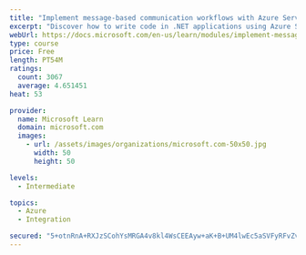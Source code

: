 ```yaml
---
title: "Implement message-based communication workflows with Azure Service Bus"
excerpt: "Discover how to write code in .NET applications using Azure Service Bus for communications that can handle high demand, low bandwidth, and hardware failures."
webUrl: https://docs.microsoft.com/en-us/learn/modules/implement-message-workflows-with-service-bus/
type: course
price: Free
length: PT54M
ratings:
  count: 3067
  average: 4.651451
heat: 53

provider:
  name: Microsoft Learn
  domain: microsoft.com
  images:
    - url: /assets/images/organizations/microsoft.com-50x50.jpg
      width: 50
      height: 50

levels:
  - Intermediate

topics:
  - Azure
  - Integration

secured: "5+otnRnA+RXJzSCohYsMRGA4v8kl4WsCEEAyw+aK+B+UM4lwEc5aSVFyRFvZvZ7WywpALL316tHWvYFJooKdPynj1+bmgPJlbyr4xQAUtOTaVJAfSqfjPq08w2lfkKt4LN8jagLDQsreqj/qQFKRFlVqFOokmV7KCSihFgZLsyMH0SsCooNO2h37izrRTihnKAianHVjB1pwV+uqQ+P432dp5wgXPATz5tl6ho6QnfbVxaeivzyrP4xT0dKEbkKLVz0rEctCPmplfvHw56KsCuOcK9kZhPET7dwltAHOnyXYHljlKSUKwMx0aQ9uNRqDeRZSIK5NyJRRO/tgcgLrwpN5L+n8T/RdNak9zGXU0ofInZjEWsFreKL+TtgCIDTzhDJOEk8kxrn+xJ13Y6Tv6Nu+Pt1Xllyzbn7wPK56wmE=;RYGM6dR0E6iUoKFsKlsEnQ=="
---
```


